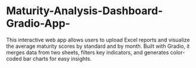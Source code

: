 # Maturity-Analysis-Dashboard-Gradio-App-
This interactive web app allows users to upload Excel reports and visualize the average maturity scores by standard and by month. Built with Gradio, it merges data from two sheets, filters key indicators, and generates color-coded bar charts for easy insights.
